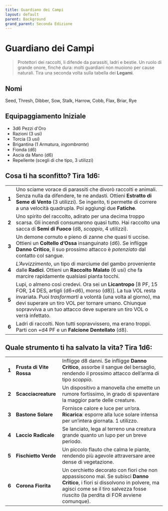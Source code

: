 ```yaml
---
title: Guardiano dei Campi
layout: default
parent: Background
grand_parent: Seconda Edizione
---
```


# Guardiano dei Campi

> Protettori dei raccolti, li difende da parassiti, ladri e bestie. Un ruolo di grande onore, finché dura: molti guardiani non muoiono per cause naturali. Tira una seconda volta sulla tabella dei **Legami**.

## Nomi

Seed, Thresh, Dibber, Sow, Stalk, Harrow, Cobb, Flax, Briar, Rye 

## Equipaggiamento Iniziale

- 3d6 Pezzi d'Oro  
- Razioni (3 usi)  
- Torcia (3 usi)  
- Brigantina (1 Armatura, _ingombrante_)  
- Fionda (d6)  
- Ascia da Mano (d6)  
- Repellente (scegli di che tipo, 3 utilizzi)  

## Cosa ti ha sconfitto? Tira 1d6:

|       |                                                                                                                                                                                                                                                                                                                                |
| ----- | ------------------------------------------------------------------------------------------------------------------------------------------------------------------------------------------------------------------------------------------------------------------------------------------------------------------------------ |
| **1** | Uno sciame vorace di parassiti che divorò raccolti e animali. Senza nulla da difendere, te ne andasti. Ottieni **Estratto di Seme di Vento** (3 utilizzi). Se ingerito, ti permette di correre a una velocità quadrupla. Poi aggiungi due **Fatiche**.                                                                         |
| **2** | Uno spirito del raccolto, adirato per una decima troppo scarsa. Gli incendi consumarono quasi tutto. Hai raccolto una sacca di **Semi di Fuoco** (d8, _scoppio_, 4 utilizzi).                                                                                                                                                  |
| **3** | Un demone cornuto e pieno di zanne che quasi ti uccise. Ottieni un **Coltello d’Ossa** insanguinato (d6). Se infligge **Danno Critico**, il suo prossimo attacco è _potenziato_ dal contatto col sangue.                                                                                                                       |
| **4** | _L’Avvizzimento_, un tipo di marciume del gambo proveniente dalle **Radici**. Ottieni un **Raccolto Malato** (6 usi) che fa marcire rapidamente qualsiasi pianta tocchi.                                                                                                                                                       |
| **5** | Lupi, o almeno così credevi. Ora sei un **Licantropo** [8 PF, 15 FOR, 14 DES, artigli (d6+d6), morso (d8)]. La tua VOL resta invariata. Puoi _trasformarti_ a volontà (una volta al giorno), ma devi superare un tiro VOL per tornare umano. Chiunque sopravviva a un tuo attacco deve superare un tiro VOL o verrà infettato. |
| **6** | Ladri di raccolti. Non tutti sopravvissero, ma erano troppi. Parti con +d4 PF e un **Falcione Dentellato** (d8).                                                                                                                                                                                                               |

## Quale strumento ti ha salvato la vita? Tira 1d6:

|       |                          |                                                                                                                                                                                                                    |
| ----- | ------------------------ | ------------------------------------------------------------------------------------------------------------------------------------------------------------------------------------------------------------------ |
| **1** | **Frusta di Vite Rossa** | Infligge d8 danni. Se infligge **Danno Critico**, assorbe il sangue del bersaglio, rendendo il prossimo attacco dell’arma di tipo _scoppio_.                                                                       |
| **2** | **Scacciacreature**      | Un dispositivo a manovella che emette un rumore fortissimo, in grado di spaventare la maggior parte delle creature.                                                                                                |
| **3** | **Bastone Solare**       | Fornisce calore e luce per un’ora. **Ricarica**: esporre alla luce solare intensa per un’intera giornata. 1 utilizzo.                                                                                              |
| **4** | **Laccio Radicale**      | Se lanciato, lega al terreno una creatura grande quanto un lupo per un breve periodo.                                                                                                                              |
| **5** | **Fischietto Verde**     | Un piccolo flauto che calma le piante, rendendo più agevole attraversare aree dense di vegetazione.                                                                                                                |
| **6** | **Corona Fiorita**       | Un cerchietto decorato con fiori che non appassiscono mai. Se subisci **Danno Critico**, i fiori si dissolvono in polvere, ma agisci come se il tiro salvezza fosse riuscito (la perdita di FOR avviene comunque). |
